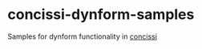 # concissi-dynform-samples
Samples for dynform functionality in [concissi](https://www.concissi.de/)

